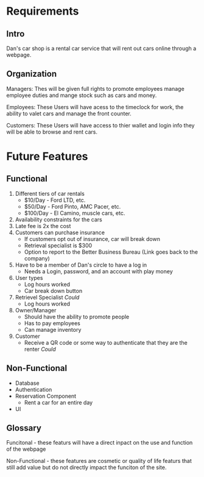 # Requirements

## Intro
Dan's car shop is a rental car service that will rent out cars online through a webpage. 

## Organization
Managers: 
Thes will be given full rights to promote employees manage employee duties and mange stock such as cars and money. 

Employees: 
These Users will have acess to the timeclock for work, the ability to valet cars and manage the front counter. 

Customers:
These Users will have access to thier wallet and login info they will be able to browse and rent cars. 

# Future Features

## Functional
1. Different tiers of car rentals
	* $10/Day - Ford LTD, etc.
	* $50/Day - Ford Pinto, AMC Pacer, etc.
	* $100/Day - El Camino, muscle cars, etc.
2. Availability constraints for the cars
3. Late fee is 2x the cost
4. Customers can purchase insurance
	* If customers opt out of insurance, car will break down
	* Retrieval specialist is $300
	* Option to report to the Better Business Bureau (Link goes back to the company)
5. Have to be a member of Dan's circle to have a log in
	* Needs a Login, password, and an account with play money
6. User types
	* Log hours worked
	* Car break down button
7. Retrievel Specialist *Could*
	* Log hours worked
8. Owner/Manager
	* Should have the ability to promote people
	* Has to pay employees
	* Can manage inventory
9. Customer
	* Receive a QR code or some way to authenticate that they are the renter *Could*

## Non-Functional
* Database
* Authentication
* Reservation Component
	* Rent a car for an entire day
* UI

## Glossary 

Funcitonal - these featurs will have a direct inpact on the use and function of the webpage

Non-Functional - these features are cosmetic or quality of life featurs that still add value but do not directly impact the funciton of the site.


